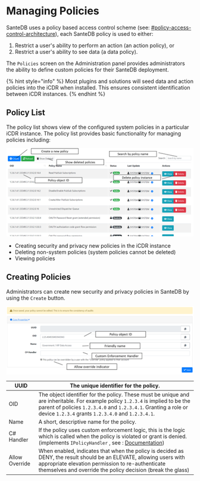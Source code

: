 # Managing Policies

SanteDB uses a policy based access control scheme (see: [#policy-access-control-architecture](../../../../santedb/security-architecture.md#policy-access-control-architecture "mention")), each SanteDB policy is used to either:

1. Restrict a user's ability to perform an action (an action policy), or
2. Restrict a user's ability to see data (a data policy).

The `Policies` screen on the Administration panel provides administrators the ability to define custom policies for their SanteDB deployment.

{% hint style="info" %}
Most plugins and solutions will seed data and action policies into the iCDR when installed. This ensures consistent identification between iCDR instances.
{% endhint %}

## Policy List

The policy list shows view of the configured system policies in a particular iCDR instance. The policy list provides basic functionality for managing policies including:

![](<../../../../.gitbook/assets/image (421).png>)

* Creating security and privacy new policies in the iCDR instance
* Deleting non-system policies (system policies cannot be deleted)
* Viewing policies

## Creating Policies

Administrators can create new security and privacy policies in SanteDB by using the `Create` button.

![](<../../../../.gitbook/assets/image (445).png>)

| UUID           | The unique identifier for the policy.                                                                                                                                                                                                                                          |
| -------------- | ------------------------------------------------------------------------------------------------------------------------------------------------------------------------------------------------------------------------------------------------------------------------------ |
| OID            | The object identifier for the policy. These must be unique and are inheritable. For example policy `1.2.3.4` is implied to be the parent of policies `1.2.3.4.0` and `1.2.3.4.1`. Granting a role or device `1.2.3.4` grants `1.2.3.4.0` and `1.2.3.4.1`.                      |
| Name           | A short, descriptive name for the policy.                                                                                                                                                                                                                                      |
| C# Handler     | If the policy uses custom enforcement logic, this is the logic which is called when the policy is violated or grant is denied. (implements `IPolicyHandler` , see : [Documentation](http://santesuite.org/assets/doc/net/html/T\_SanteDB\_Core\_Security\_IPolicyHandler.htm)) |
| Allow Override | When enabled, indicates that when the policy is decided as DENY, the result should be an ELEVATE, allowing users with appropriate elevation permission to re-authenticate themselves and override the policy decision (break the glass)                                        |

